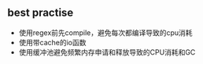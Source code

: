 ## best practise
- 使用regex前先compile，避免每次都编译导致的cpu消耗
- 使用带cache的io函数
- 使用缓冲池避免频繁内存申请和释放导致的CPU消耗和GC


## 